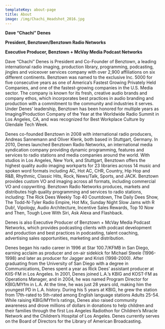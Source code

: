 ```yaml
---
templateKey: about-page
title: About
image: /img/Chachi_Headshot_2016.jpg
---
```

**Dave “Chachi” Denes**

**President, Benztown/Benztown Radio Networks**

**Executive Producer, Benztown + McVay Media Podcast Networks**

Dave “Chachi” Denes is President and Co-Founder of Benztown, a leading international radio imaging, production library, programming, podcasting, jingles and voiceover services company with over 2,900 affiliations on six different continents. Benztown was named to the exclusive Inc. 5000 for five consecutive years as one of America’s Fastest Growing Privately Held Companies, and one of the fastest-growing companies in the U.S. Media sector. The company is known for its fresh, creative audio brands and company ethos, which incorporates best practices in audio branding and production with a commitment to the community and industries it serves. Under Denes’ leadership, Benztown has been honored for multiple years as Imaging/Production Company of the Year at the Worldwide Radio Summit in Los Angeles, CA, and was recognized for Best Workplace Culture by Glendale Tech Week.

Denes co-founded Benztown in 2008 with international radio producers, Andreas Sannemann and Oliver Klenk, both based in Stuttgart, Germany. In 2010, Denes launched Benztown Radio Networks, an international media syndication company providing dynamic programming, features and services to radio stations and media companies around the world. With studios in Los Angeles, New York, and Stuttgart, Benztown offers the highest quality audio imaging workparts for 23 libraries across 14 music and spoken word formats including AC, Hot AC, CHR, Country, Hip Hop and R&B, Rhythmic, Classic Hits, Rock, News/Talk, Sports, and JACK. Benztown provides custom VO and imaging across all formats, including commercial VO and copywriting. Benztown Radio Networks produces, markets and distributes high quality programming and services to radio stations, including: The Rick Dees Weekly Top 40 Countdown, The Daily Dees Show, The Todd-N-Tyler Radio Empire, Hot Mix, Sunday Night Slow Jams with R Dub!, Vipology, Audio Architecture, Incentive Sales Rewards, Top 10 Now and Then, Tough Love With Siri, Ask Alexa and Flashback.

Denes is also Executive Producer of Benztown + McVay Media Podcast Networks, which provides podcasting clients with podcast development and production and best practices in podcasting, talent coaching, advertising sales opportunities, marketing and distribution. 

Denes began his radio career in 1996 at Star 100.7/KFMB in San Diego, earning acclaim as producer and on-air sidekick for Michael Steele (1996-1998) and later as producer for Jagger and Kristi (1998-2000). After graduating from the University of San Diego with a degree in Communications, Denes spent a year as Rick Dees’ assistant producer at KIIS-FM in Los Angeles. In 2001, Denes joined L.A.’s KBIG and KOST-FM as Operations Manager, and in 2004, he was named Program Director for KBIG/MYfm in L.A. At the time, he was just 28 years old, making him the youngest PD in L.A. history. During his 5 years at KBIG, he grew the station from 17th-rated to 5th-rated among English language stations Adults 25-54. While raising KBIG/MYfm’s ratings, Denes also raised community awareness and drove millions of dollars in donations to help children and their families through the first Los Angeles Radiothon for Children’s Miracle Network and the Children’s Hospital of Los Angeles. Denes currently serves on the Board of Directors for the Library of American Broadcasting.
